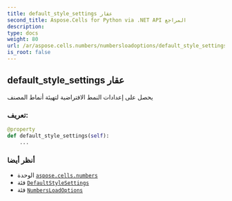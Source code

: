 ```yaml
---
title: default_style_settings عقار
second_title: Aspose.Cells for Python via .NET API المراجع
description:
type: docs
weight: 80
url: /ar/aspose.cells.numbers/numbersloadoptions/default_style_settings/
is_root: false
---
```

##  default_style_settings عقار

يحصل على إعدادات النمط الافتراضية لتهيئة أنماط المصنف
###  تعريف:
```python
@property
def default_style_settings(self):
    ...
```

###  أنظر أيضا
* الوحدة [`aspose.cells.numbers`](../../)
* فئة [`DefaultStyleSettings`](/cells/python-net/ar/aspose.cells/defaultstylesettings)
* فئة [`NumbersLoadOptions`](/cells/python-net/ar/aspose.cells.numbers/numbersloadoptions)
